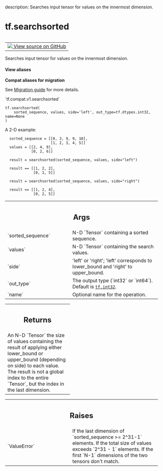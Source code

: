 description: Searches input tensor for values on the innermost dimension.

<div itemscope itemtype="http://developers.google.com/ReferenceObject">
<meta itemprop="name" content="tf.searchsorted" />
<meta itemprop="path" content="Stable" />
</div>

# tf.searchsorted

<!-- Insert buttons and diff -->

<table class="tfo-notebook-buttons tfo-api nocontent" align="left">
<td>
  <a target="_blank" href="https://github.com/tensorflow/tensorflow/blob/r2.4/tensorflow/python/ops/array_ops.py#L5802-L5861">
    <img src="https://www.tensorflow.org/images/GitHub-Mark-32px.png" />
    View source on GitHub
  </a>
</td>
</table>



Searches input tensor for values on the innermost dimension.

<section class="expandable">
  <h4 class="showalways">View aliases</h4>
  <p>
<b>Compat aliases for migration</b>
<p>See
<a href="https://www.tensorflow.org/guide/migrate">Migration guide</a> for
more details.</p>
<p>`tf.compat.v1.searchsorted`</p>
</p>
</section>

<pre class="devsite-click-to-copy prettyprint lang-py tfo-signature-link">
<code>tf.searchsorted(
    sorted_sequence, values, side='left', out_type=tf.dtypes.int32, name=None
)
</code></pre>



<!-- Placeholder for "Used in" -->

A 2-D example:

```
  sorted_sequence = [[0, 3, 9, 9, 10],
                     [1, 2, 3, 4, 5]]
  values = [[2, 4, 9],
            [0, 2, 6]]

  result = searchsorted(sorted_sequence, values, side="left")

  result == [[1, 2, 2],
             [0, 1, 5]]

  result = searchsorted(sorted_sequence, values, side="right")

  result == [[1, 2, 4],
             [0, 2, 5]]
```

<!-- Tabular view -->
 <table class="responsive fixed orange">
<colgroup><col width="214px"><col></colgroup>
<tr><th colspan="2"><h2 class="add-link">Args</h2></th></tr>

<tr>
<td>
`sorted_sequence`
</td>
<td>
N-D `Tensor` containing a sorted sequence.
</td>
</tr><tr>
<td>
`values`
</td>
<td>
N-D `Tensor` containing the search values.
</td>
</tr><tr>
<td>
`side`
</td>
<td>
'left' or 'right'; 'left' corresponds to lower_bound and 'right' to
upper_bound.
</td>
</tr><tr>
<td>
`out_type`
</td>
<td>
The output type (`int32` or `int64`).  Default is <a href="../tf.md#int32"><code>tf.int32</code></a>.
</td>
</tr><tr>
<td>
`name`
</td>
<td>
Optional name for the operation.
</td>
</tr>
</table>



<!-- Tabular view -->
 <table class="responsive fixed orange">
<colgroup><col width="214px"><col></colgroup>
<tr><th colspan="2"><h2 class="add-link">Returns</h2></th></tr>
<tr class="alt">
<td colspan="2">
An N-D `Tensor` the size of values containing the result of applying either
lower_bound or upper_bound (depending on side) to each value.  The result
is not a global index to the entire `Tensor`, but the index in the last
dimension.
</td>
</tr>

</table>



<!-- Tabular view -->
 <table class="responsive fixed orange">
<colgroup><col width="214px"><col></colgroup>
<tr><th colspan="2"><h2 class="add-link">Raises</h2></th></tr>

<tr>
<td>
`ValueError`
</td>
<td>
If the last dimension of `sorted_sequence >= 2^31-1` elements.
If the total size of values exceeds `2^31 - 1` elements.
If the first `N-1` dimensions of the two tensors don't match.
</td>
</tr>
</table>

